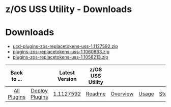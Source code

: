 
z/OS USS Utility - Downloads
============================

# Downloads

- [ucd-plugins-zos-replacetokens-uss-1.1127592.zip](https://raw.githubusercontent.com/UrbanCode/IBM-UCD-PLUGINS/main/files/zos-replacetokens-uss/ucd-plugins-zos-replacetokens-uss-1.1127592.zip)
- [plugins-zos-replacetokens-uss-1.1060863.zip](https://raw.githubusercontent.com/UrbanCode/IBM-UCD-PLUGINS/main/files/zos-replacetokens-uss/plugins-zos-replacetokens-uss-1.1060863.zip)
- [plugins-zos-replacetokens-uss-1.1058213.zip](https://raw.githubusercontent.com/UrbanCode/IBM-UCD-PLUGINS/main/files/zos-replacetokens-uss/plugins-zos-replacetokens-uss-1.1058213.zip)

|          Back to ...          |                                |                                                                      Latest Version                                                                       |  z/OS USS Utility   ||||
|:-----------------------------:|:------------------------------:|:---------------------------------------------------------------------------------------------------------------------------------------------------------:|:-------------------:| :---: | :---: | :---: |
| [All Plugins](../../index.md) | [Deploy Plugins](../README.md) | [1.1127592](https://raw.githubusercontent.com/UrbanCode/IBM-UCD-PLUGINS/main/files/zos-replacetokens-uss/ucd-plugins-zos-replacetokens-uss-1.1127592.zip) | [Readme](README.md) |[Overview](overview.md)|[Usage](usage.md)|[Steps](steps.md)|
